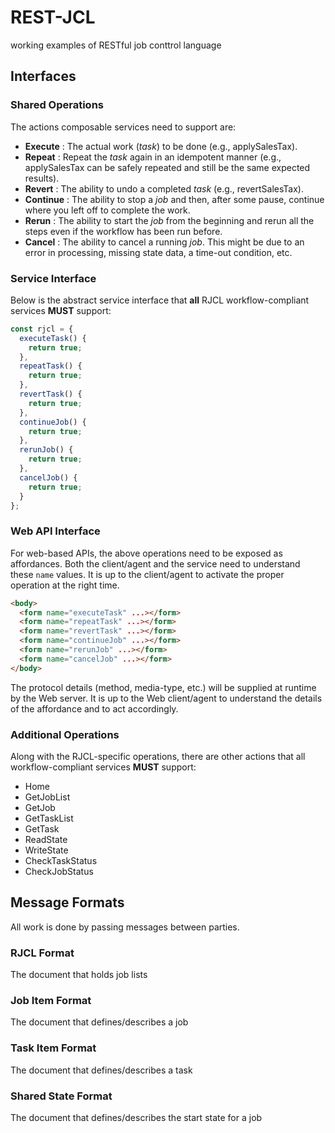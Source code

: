 # REST-JCL

working examples of RESTful job conttrol language

## Interfaces

### Shared Operations
The actions composable services need to support are:

* **Execute** : The actual work (_task_) to be done (e.g., applySalesTax).
* **Repeat** : Repeat the _task_ again in an idempotent manner (e.g., applySalesTax can be safely repeated and still be the same expected results).
* **Revert** : The ability to undo a completed _task_ (e.g., revertSalesTax).
* **Continue** : The ability to stop a _job_ and then, after some pause, continue where you left off to complete the work.
* **Rerun** : The ability to start the _job_ from the beginning and rerun all the steps even if the workflow has been run before.
* **Cancel** : The ability to cancel a running _job_. This might be due to an error in processing, missing state data, a time-out condition, etc.

### Service Interface
Below is the abstract service interface that **all** RJCL workflow-compliant services **MUST** support:

```javascript
const rjcl = {
  executeTask() {
    return true;
  },
  repeatTask() {
    return true;
  },
  revertTask() {
    return true;
  },
  continueJob() {
    return true;
  },
  rerunJob() {
    return true;
  },
  cancelJob() {
    return true;
  }
};
```

### Web API Interface
For web-based APIs, the above operations need to be exposed as affordances. Both the client/agent and the service need to understand these `name` values. It is up to the client/agent to activate the proper operation at the right time.

```html
<body>
  <form name="executeTask" ...></form>
  <form name="repeatTask" ...></form>
  <form name="revertTask" ...></form>
  <form name="continueJob" ...></form>
  <form name="rerunJob" ...></form>
  <form name="cancelJob" ...></form>
</body>
```

The protocol details (method, media-type, etc.) will be supplied at runtime by the Web server. It is up to the Web client/agent to understand the details of the affordance and to act accordingly. 

### Additional Operations
Along with the RJCL-specific operations, there are other actions that all workflow-compliant services **MUST** support:

* Home
* GetJobList
* GetJob
* GetTaskList
* GetTask
* ReadState
* WriteState
* CheckTaskStatus
* CheckJobStatus

## Message Formats
All work is done by passing messages between parties.

### RJCL Format
The document that holds job lists

### Job Item Format
The document that defines/describes a job

### Task Item Format
The document that defines/describes a task

### Shared State Format
The document that defines/describes the start state for a job


